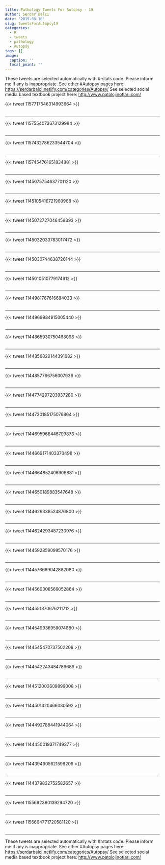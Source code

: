 ```yaml
---
title: Pathology Tweets For Autopsy - 19
author: Serdar Balci
date: '2019-08-10'
slug: tweetsForAutopsy19
categories:
  - R
  - tweets
  - pathology
  - Autopsy
tags: []
image:
  caption: ''
  focal_point: ''
---
```



These tweets are selected automatically with #rstats code. Please inform me if any is inappropriate.
See other #Autopsy pages here: https://serdarbalci.netlify.com/categories/Autopsy/ 
See selected social media based textbook project here: http://www.patolojinotlari.com/

{{< tweet 1157717546314993664 >}}
<br>
<br>
<hr>
{{< tweet 1157554073673129984 >}}
<br>
<br>
<hr>
{{< tweet 1157432786233544704 >}}
<br>
<br>
<hr>
{{< tweet 1157454761651834881 >}}
<br>
<br>
<hr>
{{< tweet 1145075754637701120 >}}
<br>
<br>
<hr>
{{< tweet 1145105416721960968 >}}
<br>
<br>
<hr>
{{< tweet 1145072727046459393 >}}
<br>
<br>
<hr>
{{< tweet 1145032033783017472 >}}
<br>
<br>
<hr>
{{< tweet 1145030744638726144 >}}
<br>
<br>
<hr>
{{< tweet 1145010510779174912 >}}
<br>
<br>
<hr>
{{< tweet 1144981767616684033 >}}
<br>
<br>
<hr>
{{< tweet 1144969984915005440 >}}
<br>
<br>
<hr>
{{< tweet 1144865930750468096 >}}
<br>
<br>
<hr>
{{< tweet 1144856829144391682 >}}
<br>
<br>
<hr>
{{< tweet 1144857766756007936 >}}
<br>
<br>
<hr>
{{< tweet 1144774297203937280 >}}
<br>
<br>
<hr>
{{< tweet 1144720185175076864 >}}
<br>
<br>
<hr>
{{< tweet 1144695968446799873 >}}
<br>
<br>
<hr>
{{< tweet 1144669171403370498 >}}
<br>
<br>
<hr>
{{< tweet 1144664852406906881 >}}
<br>
<br>
<hr>
{{< tweet 1144650189883547648 >}}
<br>
<br>
<hr>
{{< tweet 1144626338524876800 >}}
<br>
<br>
<hr>
{{< tweet 1144624293487230976 >}}
<br>
<br>
<hr>
{{< tweet 1144592859099570176 >}}
<br>
<br>
<hr>
{{< tweet 1144576689042862080 >}}
<br>
<br>
<hr>
{{< tweet 1144560308566052864 >}}
<br>
<br>
<hr>
{{< tweet 1144551370676211712 >}}
<br>
<br>
<hr>
{{< tweet 1144549936958074880 >}}
<br>
<br>
<hr>
{{< tweet 1144545470737502209 >}}
<br>
<br>
<hr>
{{< tweet 1144542243484786689 >}}
<br>
<br>
<hr>
{{< tweet 1144512003609899008 >}}
<br>
<br>
<hr>
{{< tweet 1144501320466030592 >}}
<br>
<br>
<hr>
{{< tweet 1144492788441944064 >}}
<br>
<br>
<hr>
{{< tweet 1144450019371749377 >}}
<br>
<br>
<hr>
{{< tweet 1144394905621598209 >}}
<br>
<br>
<hr>
{{< tweet 1144379832752582657 >}}
<br>
<br>
<hr>
{{< tweet 1155692380139294720 >}}
<br>
<br>
<hr>
{{< tweet 1155664771720581120 >}}
<br>
<br>
<hr>


These tweets are selected automatically with #rstats code. Please inform me if any is inappropriate.
See other #Autopsy pages here: https://serdarbalci.netlify.com/categories/Autopsy/ 
See selected social media based textbook project here: http://www.patolojinotlari.com/
